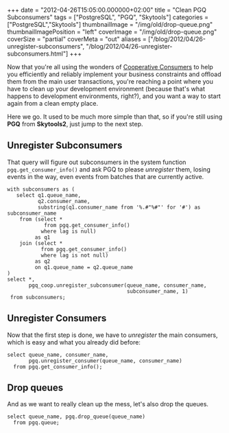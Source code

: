 +++
date = "2012-04-26T15:05:00.000000+02:00"
title = "Clean PGQ Subconsumers"
tags = ["PostgreSQL", "PGQ", "Skytools"]
categories = ["PostgreSQL","Skytools"]
thumbnailImage = "/img/old/drop-queue.png"
thumbnailImagePosition = "left"
coverImage = "/img/old/drop-queue.png"
coverSize = "partial"
coverMeta = "out"
aliases = ["/blog/2012/04/26-unregister-subconsumers",
           "/blog/2012/04/26-unregister-subconsumers.html"]
+++

Now that you're all using the wonders of 
[Cooperative Consumers](../03/12-PGQ-Cooperative-Consumers.html) to help you
efficiently and reliably implement your business constraints and offload
them from the main user transactions, you're reaching a point where you have
to clean up your development environment (because that's what happens to
development environments, right?), and you want a way to start again from a
clean empty place.

Here we go. It used to be much more simple than that, so if you're still
using 
**PGQ** from 
**Skytools2**, just jump to the next step.


## Unregister Subconsumers

That query will figure out subconsumers in the system function
`pgq.get_consumer_info()` and ask PGQ to please 
*unregister* them, losing events
in the way, even events from batches that are currently active.

~~~
with subconsumers as (
   select q1.queue_name,
          q2.consumer_name,
          substring(q1.consumer_name from '%.#"%#"' for '#') as subconsumer_name
    from (select *
            from pgq.get_consumer_info()
           where lag is null)
         as q1
    join (select *
           from pgq.get_consumer_info()
           where lag is not null)
         as q2
         on q1.queue_name = q2.queue_name
)
select *,
       pgq_coop.unregister_subconsumer(queue_name, consumer_name,
                                       subconsumer_name, 1)
 from subconsumers;
~~~



## Unregister Consumers

Now that the first step is done, we have to 
*unregister* the main consumers,
which is easy and what you already did before:

~~~
select queue_name, consumer_name,
       pgq.unregister_consumer(queue_name, consumer_name)
  from pgq.get_consumer_info();
~~~



## Drop queues

And as we want to really clean up the mess, let's also drop the queues.

~~~
select queue_name, pgq.drop_queue(queue_name)
  from pgq.queue;
~~~

